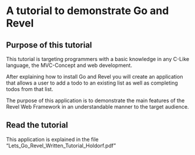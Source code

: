 ﻿# A tutorial to demonstrate Go and Revel

## Purpose of this tutorial
This tutorial is targeting programmers with a basic knowledge in any C-Like language, the MVC-Concept and web development.

After explaining how to install Go and Revel you will create an application that allows a user to add a todo to an existing list as well as completing todos from that list.

The purpose of this application is to demonstrate the main features of the Revel Web Framework in an understandable manner to the target audience.

## Read the tutorial
This application is explained in the file “Lets_Go_Revel_Written_Tutorial_Holdorf.pdf”
